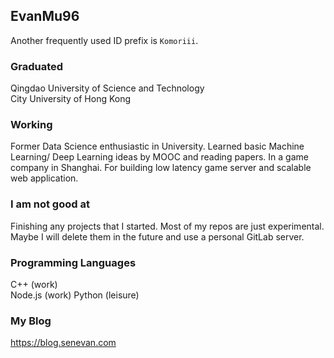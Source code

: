 ## EvanMu96
Another frequently used ID prefix is `Komoriii`.
### Graduated
Qingdao University of Science and Technology  
City University of Hong Kong
### Working 
Former Data Science enthusiastic in University. Learned basic Machine Learning/ Deep Learning ideas by MOOC and reading papers. 
In a game company in Shanghai. For building low latency game server and scalable web application.
### I am not good at
Finishing any projects that I started. Most of my repos are just experimental. Maybe I will delete them in the future and use a personal GitLab server.
### Programming Languages
C++ (work)  
Node.js (work)
Python (leisure)
### My Blog
https://blog.senevan.com
